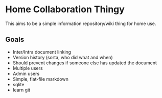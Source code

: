 # Home Collaboration Thingy

This aims to be a simple information repository/wiki thing for home use.

## Goals

* Inter/Intra document linking
* Version history (sorta, who did what and when)
* Should prevent changes if someone else has updated the document
* Multiple users
* Admin users
* Simple, flat-file markdown
* sqlite
* learn git
